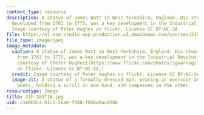 ```yaml
---
content_type: resource
description: A statue of James Watt in West Yorkshire, England. His steam engine,
  developed from 1763 to 1775, was a key development in the Industrial Revolution.
  Image courtesy of Peter Hughes on flickr. License CC BY-NC-SA.
file: https://ol-ocw-studio-app-production.s3.amazonaws.com/courses/21h-383-technology-and-the-global-economy-1000-2000-fall-2016/c1e0b5c4b1cb2ea0f448f056e0ac928b_21h-383f16.jpg
file_type: image/jpeg
image_metadata:
  caption: A statue of James Watt in West Yorkshire, England. His steam engine, developed
    from 1763 to 1775, was a key development in the Industrial Revolution. (Image
    courtesy of [Peter Hughes](https://www.flickr.com/photos/sgwarnog/13566845173/in/photolist-8ZsRjH-fxdV5J-9Mmqa-ptwhyf-oXbrUx-cUc6NY-8hgYdi-mERCpF-6jnA7w-9Mmze-8cM6XF-cgwav1-9Mm2Z-o5dnqC-MhhRC-DVGzp-67Xmfi-8aHibG-8DeCQE-LW6Zk-6dpGLw-a9f91-8HQhfQ-8HM9Va-8HM9Ck-dmQ1ao-fgmVd6-gd3cuU-8HM8LK-4ccY3Q-8HQiaE-8HM94e-5jzQZx-gd2Pre-37dHH3-5N3Pi4-sS6fM8-udSC1o-fgKDbA-8HQirN-8GEXCt-8GJ8EA-8GJ8uC-8GJ8m9)
    on flickr. License CC BY-NC-SA.)
  credit: Image courtesy of Peter Hughes on flickr. License CC BY-NC-SA.
  image-alt: A statue of a formally-dressed man, wearing an overcoat and knee-high
    boots, holding a scroll in one hand, and compasses in the other.
resourcetype: Image
title: 21h-383f16.jpg
uid: c1e0b5c4-b1cb-2ea0-f448-f056e0ac928b
---
```

